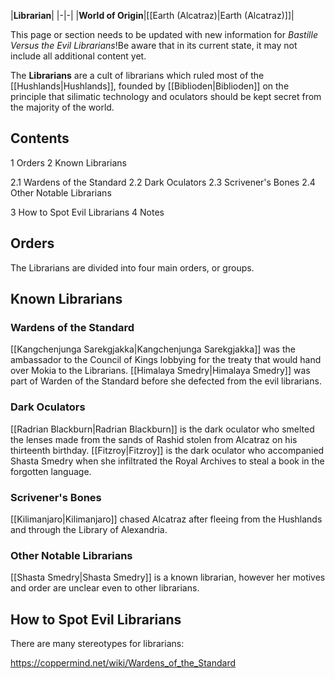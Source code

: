 |**Librarian**|
|-|-|
|**World of Origin**|[[Earth (Alcatraz)\|Earth (Alcatraz)]]|

This page or section needs to be updated with new information for *Bastille Versus the Evil Librarians*!Be aware that in its current state, it may not include all additional content yet.

The **Librarians** are a cult of librarians which ruled most of the [[Hushlands\|Hushlands]], founded by [[Biblioden\|Biblioden]] on the principle that silimatic technology and oculators should be kept secret from the majority of the world.

## Contents

1 Orders
2 Known Librarians

2.1 Wardens of the Standard
2.2 Dark Oculators
2.3 Scrivener's Bones
2.4 Other Notable Librarians


3 How to Spot Evil Librarians
4 Notes


## Orders
The Librarians are divided into four main orders, or groups.


## Known Librarians
### Wardens of the Standard
[[Kangchenjunga Sarekgjakka\|Kangchenjunga Sarekgjakka]] was the ambassador to the Council of Kings lobbying for the treaty that would hand over Mokia to the Librarians.
[[Himalaya Smedry\|Himalaya Smedry]] was part of Warden of the Standard before she defected from the evil librarians.
### Dark Oculators
[[Radrian Blackburn\|Radrian Blackburn]] is the dark oculator who smelted the lenses made from the sands of Rashid stolen from Alcatraz on his thirteenth birthday.
[[Fitzroy\|Fitzroy]] is the dark oculator who accompanied Shasta Smedry when she infiltrated the Royal Archives to steal a book in the forgotten language.
### Scrivener's Bones
[[Kilimanjaro\|Kilimanjaro]] chased Alcatraz after fleeing from the Hushlands and through the Library of Alexandria.
### Other Notable Librarians
[[Shasta Smedry\|Shasta Smedry]] is a known librarian, however her motives and order are unclear even to other librarians.

## How to Spot Evil Librarians
There are many stereotypes for librarians:




https://coppermind.net/wiki/Wardens_of_the_Standard